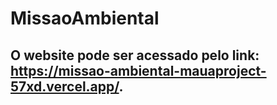 # MissaoAmbiental

<h2>O website pode ser acessado pelo link: <a href="https://missao-ambiental-mauaproject-57xd.vercel.app/">https://missao-ambiental-mauaproject-57xd.vercel.app/</a>.</h2>
